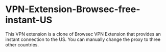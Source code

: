 # VPN-Extension-Browsec-free-instant-US
This VPN extension is a clone of Browsec VPN Extension that provides an instant connection to the US. 
You can manually change the proxy to three other countries.
